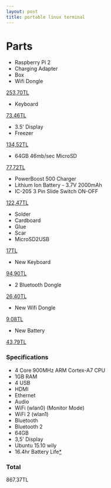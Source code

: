 ```yaml
---
layout: post
title: portable linux terminal
---
```


# Parts

- Raspberry Pi 2
- Charging Adapter
- Box
- Wifi Dongle

[253,70TL](http://www.samm.com/tr/billisim-urunleri/raspberry-pi-urunler.html)

- Keyboard 

[73,46TL](http://www.dx.com/p/rii-mini-r600-mini-handheld-66-key-wireless-keyboard-for-laptop-black-174736#.Vh5j0BOqpBc)

- 3.5' Display
- Freezer

[134,52TL](http://www.samm.com/tr/billisim-urunleri/raspberry-pi-urunler.html)

- 64GB 46mb/sec MicroSD

[77,72TL](http://www.hepsiburada.com/)

- PowerBoost 500 Charger
- Lithium Ion Battery - 3.7V 2000mAh
- IC-205 3 Pin Slide Switch ON-OFF

[122,47TL](http://www.robotpark.com.tr/)

- Solder
- Cardboard
- Glue
- Scar
- MicroSD2USB

[17TL](https://www.google.com.tr)

- New Keyboard

[94,90TL](http://www.hepsiburada.com/techsmart-bt-kb6761-mini-bluetooth-klavye-siyah-p-BDALMIRKB6761)

- 2 Bluetooth Dongle

[26,40TL](http://urun.gittigidiyor.com/bilgisayar-tablet/aneex-e-bl18-10m-usb-bluetooh-198250461)

- New Wifi Dongle

[9,08TL](http://www.ebay.com/itm/161695308034)

- New Battery

[43,79TL](http://www.ebay.com/itm/171926043107?_trksid=p2060353.m2749.l2649&ssPageName=STRK%3AMEBIDX%3AIT)

### Specifications

- 4 Core 900MHz ARM Cortex-A7 CPU
- 1GB RAM
- 4 USB
- HDMI
- Ethernet
- Audio
- WiFi (wlan0) (Monitor Mode)
- WiFi 2 (wlan1)
- Bluetooth
- Bluetooth 2
- 64GB
- 3,5' Display
- Ubuntu 15.10 wily
- 16.4hr Battery Life[*](http://spellfoundry.com/raspberry-pi-battery-runtime-calculator/)

### Total

867.37TL
